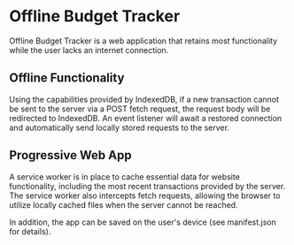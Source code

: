 # Offline Budget Tracker

Offline Budget Tracker is a web application that retains most functionality while the user lacks an internet connection.

## Offline Functionality

Using the capabilities provided by IndexedDB, if a new transaction cannot be sent to the server via a POST fetch request, the request body will be redirected to IndexedDB. An event listener will await a restored connection and automatically send locally stored requests to the server.

## Progressive Web App

A service worker is in place to cache essential data for website functionality, including the most recent transactions provided by the server. The service worker also intercepts fetch requests, allowing the browser to utilize locally cached files when the server cannot be reached.

In addition, the app can be saved on the user's device (see manifest.json for details).
